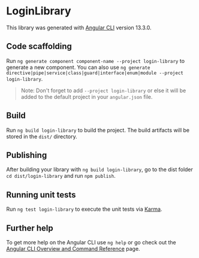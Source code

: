 # LoginLibrary

This library was generated with [Angular CLI](https://github.com/angular/angular-cli) version 13.3.0.

## Code scaffolding

Run `ng generate component component-name --project login-library` to generate a new component. You can also use `ng generate directive|pipe|service|class|guard|interface|enum|module --project login-library`.
> Note: Don't forget to add `--project login-library` or else it will be added to the default project in your `angular.json` file. 

## Build

Run `ng build login-library` to build the project. The build artifacts will be stored in the `dist/` directory.

## Publishing

After building your library with `ng build login-library`, go to the dist folder `cd dist/login-library` and run `npm publish`.

## Running unit tests

Run `ng test login-library` to execute the unit tests via [Karma](https://karma-runner.github.io).

## Further help

To get more help on the Angular CLI use `ng help` or go check out the [Angular CLI Overview and Command Reference](https://angular.io/cli) page.
